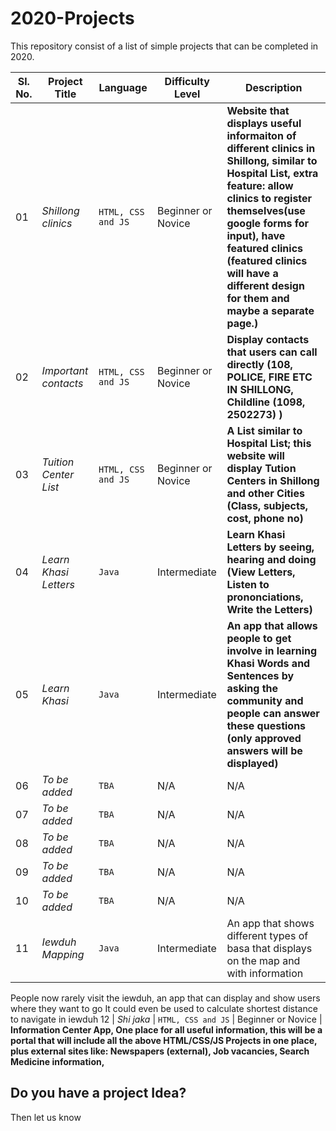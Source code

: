 # 2020-Projects
This repository consist of a list of simple projects that can be completed in 2020.

Sl. No. | Project Title | Language | Difficulty Level | Description
--- | --- | --- | --- | ---
01 | *Shillong clinics* | `HTML, CSS and JS` | Beginner or Novice | **Website that displays useful informaiton of different clinics in Shillong, similar to Hospital List, extra feature: allow clinics to register themselves(use google forms for input), have featured clinics (featured clinics will have a different design for them and maybe a separate page.)**
02 | *Important contacts* | `HTML, CSS and JS` | Beginner or Novice | **Display contacts that users can call directly (108, POLICE, FIRE ETC IN SHILLONG, Childline (1098, 2502273) )**
03 | *Tuition Center List* | `HTML, CSS and JS` | Beginner or Novice | **A List similar to Hospital List; this website will display Tution Centers in Shillong and other Cities (Class, subjects, cost, phone no)**
04 | *Learn Khasi Letters* | `Java` | Intermediate | **Learn Khasi Letters by seeing, hearing and doing (View Letters, Listen to prononciations, Write the Letters)**
05 | *Learn Khasi* | `Java` | Intermediate | **An app that allows people to get involve in learning Khasi Words and Sentences by asking the community and people can answer these questions (only approved answers will be displayed)**
06 | *To be added* | `TBA` | N/A | N/A
07 | *To be added* | `TBA` | N/A | N/A
08 | *To be added* | `TBA` | N/A | N/A
09 | *To be added* | `TBA` | N/A | N/A
10 | *To be added* | `TBA` | N/A | N/A
11 | *Iewduh Mapping* | `Java` | Intermediate | An app that shows different types of basa that displays on the map and with information
People now rarely visit the iewduh, an app that can display and show users where they want to go
It could even be used to calculate shortest distance to navigate in iewduh
12 | *Shi jaka* | `HTML, CSS and JS` | Beginner or Novice | **Information Center App, One place for all useful information, this will be a portal that will include all the above HTML/CSS/JS Projects in one place, plus external sites like: Newspapers (external), Job vacancies, Search Medicine information,**

## Do you have a project Idea?

Then let us know
